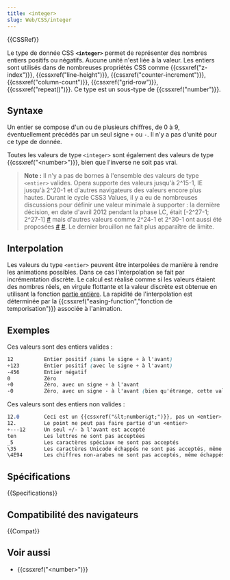 ```yaml
---
title: <integer>
slug: Web/CSS/integer
---
```


{{CSSRef}}

Le type de donnée CSS **`<integer>`** permet de représenter des nombres entiers positifs ou négatifs. Aucune unité n'est liée à la valeur. Les entiers sont utilisés dans de nombreuses propriétés CSS comme {{cssxref("z-index")}}, {{cssxref("line-height")}}, {{cssxref("counter-increment")}}, {{cssxref("column-count")}}, {{cssxref("grid-row")}}, {{cssxref("repeat()")}}. Ce type est un sous-type de {{cssxref("number")}}.

## Syntaxe

Un entier se compose d'un ou de plusieurs chiffres, de 0 à 9, éventuellement précédés par un seul signe `+` ou `-`. Il n'y a pas d'unité pour ce type de donnée.

Toutes les valeurs de type `<integer>` sont également des valeurs de type {{cssxref("&lt;number&gt;")}}, bien que l'inverse ne soit pas vrai.

> **Note :** Il n'y a pas de bornes à l'ensemble des valeurs de type `<entier>` valides. Opera supporte des valeurs jusqu'à 2^15-1, IE jusqu'à 2^20-1 et d'autres navigateurs des valeurs encore plus hautes. Durant le cycle CSS3 Values, il y a eu de nombreuses discussions pour définir une valeur minimale à supporter : la dernière décision, en date d'avril 2012 pendant la phase LC, était \[-2^27-1; 2^27-1] [#](https://lists.w3.org/Archives/Public/www-style/2012Apr/0633.html) mais d'autres valeurs comme 2^24-1 et 2^30-1 ont aussi été proposées [#](https://lists.w3.org/Archives/Public/www-style/2012Apr/0530.html) [#](https://lists.w3.org/Archives/Public/www-style/2012Apr/0530.html). Le dernier brouillon ne fait plus apparaître de limite.

## Interpolation

Les valeurs du type `<entier>` peuvent être interpolées de manière à rendre les animations possibles. Dans ce cas l'interpolation se fait par incrémentation discrète. Le calcul est réalisé comme si les valeurs étaient des nombres réels, en virgule flottante et la valeur discrète est obtenue en utilisant la fonction [partie entière](https://fr.wikipedia.org/wiki/Partie_entière_et_partie_fractionnaire#Fonction_partie_enti.C3.A8re). La rapidité de l'interpolation est déterminée par la {{cssxref("easing-function","fonction de temporisation")}} associée à l'animation.

## Exemples

Ces valeurs sont des entiers valides :

```css
12          Entier positif (sans le signe + à l'avant)
+123        Entier positif (avec le signe + à l'avant)
-456        Entier négatif
0           Zéro
+0          Zéro, avec un signe + à l'avant
-0          Zéro, avec un signe - à l'avant (bien qu'étrange, cette valeur est acceptée)
```

Ces valeurs sont des entiers non valides :

```css example-bad
12.0        Ceci est un {{cssxref("&lt;number&gt;")}}, pas un <entier>, bien qu'il représente un entier
12.         Le point ne peut pas faire partie d'un <entier>
+---12      Un seul +/- à l'avant est accepté
ten         Les lettres ne sont pas acceptées
_5          Les caractères spéciaux ne sont pas acceptés
\35         Les caractères Unicode échappés ne sont pas acceptés, même s'ils sont un entier (ici : 5)
\4E94       Les chiffres non-arabes ne sont pas acceptés, même échappés (ici : le 5 japonais, 五)
```

## Spécifications

{{Specifications}}

## Compatibilité des navigateurs

{{Compat}}

## Voir aussi

- {{cssxref("&lt;number&gt;")}}
